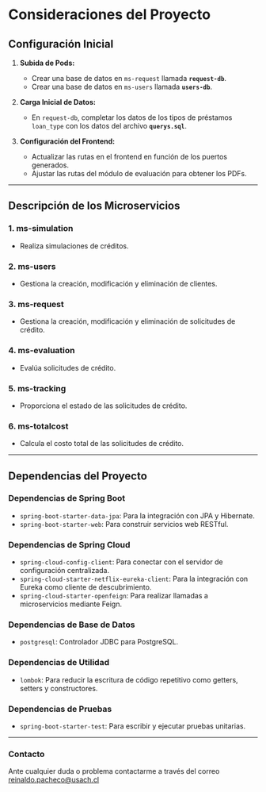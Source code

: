 # Consideraciones del Proyecto

## Configuración Inicial

1. **Subida de Pods:**
   - Crear una base de datos en `ms-request` llamada **`request-db`**.
   - Crear una base de datos en `ms-users` llamada **`users-db`**.

2. **Carga Inicial de Datos:**
   - En `request-db`, completar los datos de los tipos de préstamos `loan_type` con los datos del archivo **`querys.sql`**.

3. **Configuración del Frontend:**
   - Actualizar las rutas en el frontend en función de los puertos generados.
   - Ajustar las rutas del módulo de evaluación para obtener los PDFs.

---

## Descripción de los Microservicios

### 1. **ms-simulation**
   - Realiza simulaciones de créditos.

### 2. **ms-users**
   - Gestiona la creación, modificación y eliminación de clientes.

### 3. **ms-request**
   - Gestiona la creación, modificación y eliminación de solicitudes de crédito.

### 4. **ms-evaluation**
   - Evalúa solicitudes de crédito.

### 5. **ms-tracking**
   - Proporciona el estado de las solicitudes de crédito.

### 6. **ms-totalcost**
   - Calcula el costo total de las solicitudes de crédito.

---

## Dependencias del Proyecto

### Dependencias de Spring Boot
- `spring-boot-starter-data-jpa`: Para la integración con JPA y Hibernate.
- `spring-boot-starter-web`: Para construir servicios web RESTful.

### Dependencias de Spring Cloud
- `spring-cloud-config-client`: Para conectar con el servidor de configuración centralizada.
- `spring-cloud-starter-netflix-eureka-client`: Para la integración con Eureka como cliente de descubrimiento.
- `spring-cloud-starter-openfeign`: Para realizar llamadas a microservicios mediante Feign.

### Dependencias de Base de Datos
- `postgresql`: Controlador JDBC para PostgreSQL.

### Dependencias de Utilidad
- `lombok`: Para reducir la escritura de código repetitivo como getters, setters y constructores.

### Dependencias de Pruebas
- `spring-boot-starter-test`: Para escribir y ejecutar pruebas unitarias.

---

### Contacto
Ante cualquier duda o problema contactarme a través del correo reinaldo.pacheco@usach.cl
